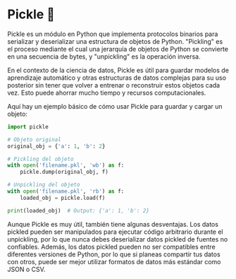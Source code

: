 # Pickle 🥒

Pickle es un módulo en Python que implementa protocolos binarios para serializar y deserializar una estructura de objetos de Python. "Pickling" es el proceso mediante el cual una jerarquía de objetos de Python se convierte en una secuencia de bytes, y "unpickling" es la operación inversa.

En el contexto de la ciencia de datos, Pickle es útil para guardar modelos de aprendizaje automático y otras estructuras de datos complejas para su uso posterior sin tener que volver a entrenar o reconstruir estos objetos cada vez. Esto puede ahorrar mucho tiempo y recursos computacionales.

Aquí hay un ejemplo básico de cómo usar Pickle para guardar y cargar un objeto:

```python
import pickle

# Objeto original
original_obj = {'a': 1, 'b': 2}

# Pickling del objeto
with open('filename.pkl', 'wb') as f:
    pickle.dump(original_obj, f)

# Unpickling del objeto
with open('filename.pkl', 'rb') as f:
    loaded_obj = pickle.load(f)

print(loaded_obj)  # Output: {'a': 1, 'b': 2}
```

Aunque Pickle es muy útil, también tiene algunas desventajas. Los datos pickled pueden ser manipulados para ejecutar código arbitrario durante el unpickling, por lo que nunca debes deserializar datos pickled de fuentes no confiables. Además, los datos pickled pueden no ser compatibles entre diferentes versiones de Python, por lo que si planeas compartir tus datos con otros, puede ser mejor utilizar formatos de datos más estándar como JSON o CSV.